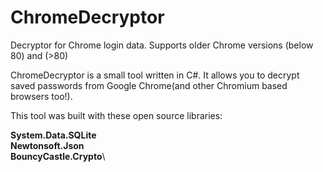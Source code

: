 # ChromeDecryptor
Decryptor for Chrome login data. Supports older Chrome versions (below 80) and (>80)

ChromeDecryptor is a small tool written in C#. It allows you to decrypt saved
passwords from Google Chrome(and other Chromium based browsers too!).

This tool was built with these open source libraries:

**System.Data.SQLite**\
**Newtonsoft.Json**\
**BouncyCastle.Crypto**\

